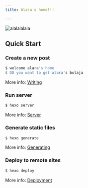 ```yaml
---
title: Alara's home!!!

---
```

![alalalalala](https://gss2.bdstatic.com/-fo3dSag_xI4khGkpoWK1HF6hhy/baike/w%3D400/sign=9726f8d05c4e9258a63487eeac82d1d1/c2cec3fdfc039245488df1bb8d94a4c27d1e254d.jpg)
## Quick Start

### Create a new post

``` bash
$ welcome alara's home
$ DO you want to get alara's bulaja
```

More info: [Writing](https://hexo.io/docs/writing.html)

### Run server

``` bash
$ hexo server
```

More info: [Server](https://hexo.io/docs/server.html)

### Generate static files

``` bash
$ hexo generate
```

More info: [Generating](https://hexo.io/docs/generating.html)

### Deploy to remote sites

``` bash
$ hexo deploy
```

More info: [Deployment](https://hexo.io/docs/deployment.html)
